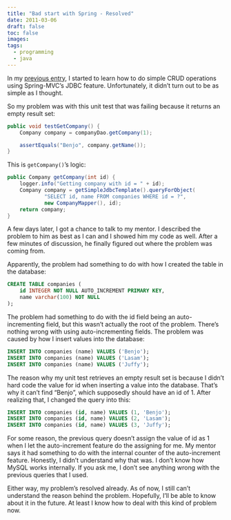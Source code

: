 ```yaml
---
title: "Bad start with Spring - Resolved"
date: 2011-03-06
draft: false
toc: false
images:
tags:
  - programming
  - java
---
```


In my [previous entry](/posts/2011/03/01/bad-start-with-spring/), I started to learn how to do simple CRUD operations using Spring-MVC’s JDBC feature. Unfortunately, it didn’t turn out to be as simple as I thought.

So my problem was with this unit test that was failing because it returns an empty result set:

```java
public void testGetCompany() {
	Company company = companyDao.getCompany(1);

	assertEquals("Benjo", company.getName());
}
```

This is `getCompany()`’s logic:

```java
public Company getCompany(int id) {
	logger.info("Getting company with id = " + id);
	Company company = getSimpleJdbcTemplate().queryForObject(
			"SELECT id, name FROM companies WHERE id = ?",
			new CompanyMapper(), id);
	return company;
}
```

A few days later, I got a chance to talk to my mentor. I described the problem to him as best as I can and I showed him my code as well. After a few minutes of discussion, he finally figured out where the problem was coming from.

Apparently, the problem had something to do with how I created the table in the database:

```sql
CREATE TABLE companies (
	id INTEGER NOT NULL AUTO_INCREMENT PRIMARY KEY,
	name varchar(100) NOT NULL
);
```

The problem had something to do with the id field being an auto-incrementing field, but this wasn’t actually the root of the problem. There’s nothing wrong with using auto-incrementing fields. The problem was caused by how I insert values into the database:

```sql
INSERT INTO companies (name) VALUES ('Benjo');
INSERT INTO companies (name) VALUES ('Lasam');
INSERT INTO companies (name) VALUES ('Juffy');
```

The reason why my unit test retrieves an empty result set is because I didn’t hard code the value for id when inserting a value into the database. That’s why it can’t find “Benjo”, which supposedly should have an id of 1. After realizing that, I changed the query into this:

```sql
INSERT INTO companies (id, name) VALUES (1, 'Benjo');
INSERT INTO companies (id, name) VALUES (2, 'Lasam');
INSERT INTO companies (id, name) VALUES (3, 'Juffy');
```

For some reason, the previous query doesn’t assign the value of id as 1 when I let the auto-increment feature do the assigning for me. My mentor says it had something to do with the internal counter of the auto-increment feature. Honestly, I didn’t understand why that was. I don’t know how MySQL works internally. If you ask me, I don’t see anything wrong with the previous queries that I used.

Either way, my problem’s resolved already. As of now, I still can’t understand the reason behind the problem. Hopefully, I’ll be able to know about it in the future. At least I know how to deal with this kind of problem now.
